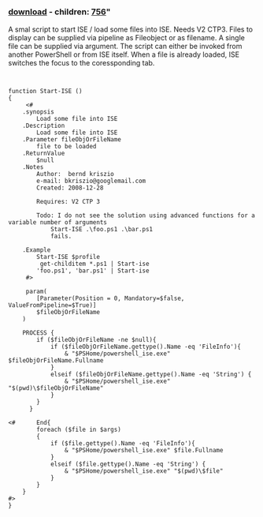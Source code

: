 ﻿---
pid:            755
parent:         0
children:       756
poster:         Bernd Kriszio
title:          
date:           2008-12-28 09:46:31
format:         posh
---

# 

### [download](755.ps1) - children: [756](756.md)"

A smal script to  start ISE / load some files into ISE. 
Needs V2 CTP3. Files to display can be supplied via pipeline as Fileobject or as filename. A single file can be supplied via argument. The script can either be invoked from another PowerShell or from ISE itself. When a file is already loaded, ISE switches the focus to the coressponding tab. 

```posh


function Start-ISE ()
{
     <#
    .synopsis
        Load some file into ISE
    .Description
        Load some file into ISE
    .Parameter fileObjOrFileName
        file to be loaded
    .ReturnValue
        $null
    .Notes
        Author:  bernd kriszio
        e-mail: bkriszio@googlemail.com
        Created: 2008-12-28
        
        Requires: V2 CTP 3
        
        Todo: I do not see the solution using advanced functions for a variable number of arguments
            Start-ISE .\foo.ps1 .\bar.ps1
            fails.

    .Example       
        Start-ISE $profile 
         get-childitem *.ps1 | Start-ise
        'foo.ps1', 'bar.ps1' | Start-ise      
     #>

     param(
        [Parameter(Position = 0, Mandatory=$false, ValueFromPipeline=$True)]
        $fileObjOrFileName
    )
    
    PROCESS {
        if ($fileObjOrFileName -ne $null){
            if ($fileObjOrFileName.gettype().Name -eq 'FileInfo'){
                & "$PSHome/powershell_ise.exe" $fileObjOrFileName.Fullname
            }
            elseif ($fileObjOrFileName.gettype().Name -eq 'String') {
                & "$PSHome/powershell_ise.exe" "$(pwd)\$fileObjOrFileName"
            }
        }
      }
      
<#      End{
        foreach ($file in $args)
        {
            if ($file.gettype().Name -eq 'FileInfo'){
                & "$PSHome/powershell_ise.exe" $file.Fullname
            }
            elseif ($file.gettype().Name -eq 'String') {
                & "$PSHome/powershell_ise.exe" "$(pwd)\$file"
            }
        }
    }
#>   
}


```
